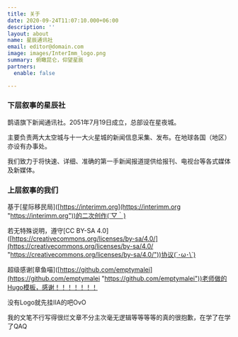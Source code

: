 ```yaml
---
title: 关于
date: 2020-09-24T11:07:10.000+06:00
description: ''
layout: about
name: 星辰通讯社
email: editor@domain.com
image: images/InterImm_logo.png
summary: 俯瞰昆仑，仰望星辰
partners:
  enable: false

---
```

### **下层叙事的星辰社**

鹊语旗下新闻通讯社。2051年7月19日成立，总部设在星夜城。

主要负责两大太空城与十一大火星城的新闻信息采集、发布。在地球各国（地区）亦设有办事处。

我们致力于将快速、详细、准确的第一手新闻报道提供给报刊、电视台等各式媒体及新媒体。

### **上层叙事的我们**

基于\[星际移民局\]([https://interimm.org](https://interimm.org "https://interimm.org"))的二次创作(´▽｀)

若无特殊说明，遵守\[CC BY-SA 4.0\]([https://creativecommons.org/licenses/by-sa/4.0/](https://creativecommons.org/licenses/by-sa/4.0/ "https://creativecommons.org/licenses/by-sa/4.0/"))协议(´･ω･\`)

超级感谢\[章鱼喵\]([https://github.com/emptymalei](https://github.com/emptymalei "https://github.com/emptymalei"))老师做的Hugo模板，感谢！！！！！！！

没有Logo就先挂IIA的吧OvO

我的文笔不行写得很烂文章不分主次毫无逻辑等等等等的真的很抱歉，在学了在学了QAQ